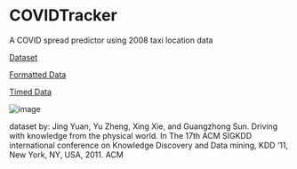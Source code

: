 # COVIDTracker
A COVID spread predictor using 2008 taxi location data

[Dataset](https://onedrive.live.com/?authkey=%21ADgmvTgfqs4hn4Q&id=CF159105855090C5%211438&cid=CF159105855090C5)

[Formatted Data](https://mega.nz/file/eaIFSCbJ#-pXau9W7MIXGhFPEd7u3tmWPRUahH6y761aWOAu82Bw)

[Timed Data](https://mega.nz/folder/eaJBhQYC#Sfh_nfk2NZMaZ8W6TaHzpQ)

![image](https://user-images.githubusercontent.com/62809012/142735180-0cd929b4-d4cb-4e76-9cbd-968be86ad59e.png)

dataset by:
Jing Yuan, Yu Zheng, Xing Xie, and Guangzhong Sun. Driving with knowledge from the physical world. In The 17th ACM SIGKDD international conference on Knowledge Discovery and Data mining, KDD ’11, New York, NY, USA, 2011. ACM
